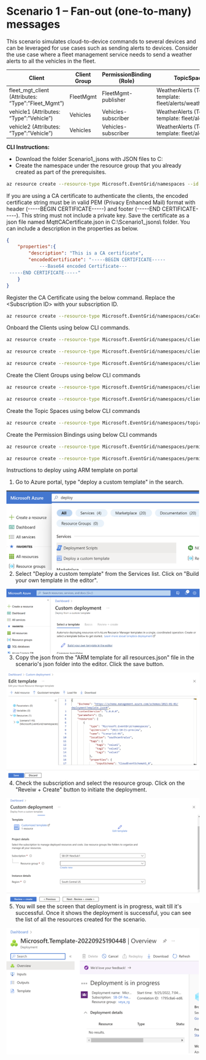 # Scenario 1 – Fan-out (one-to-many) messages
This scenario simulates cloud-to-device commands to several devices and can be leveraged for use cases such as sending alerts to devices. Consider the use case where a fleet management service needs to send a weather alerts to all the vehicles in the fleet.

|Client| Client Group| PermissionBinding (Role)| TopicSpaces|
| ------------ | ------------ | ------------ | ------------ |
|fleet_mgt_client (Attributes: “Type”:”Fleet_Mgmt”)| FleetMgmt| FleetMgmt-publisher|  WeatherAlerts (Topic template: fleet/alerts/weather/alert1)|
|vehicle1 (Attributes: “Type”:”Vehicle”)| Vehicles| Vehicles-subscriber|  WeatherAlerts (Topic template: fleet/alerts/#)|
|vehicle2 (Attributes: “Type”:”Vehicle”)| Vehicles| Vehicles-subscriber|  WeatherAlerts (Topic template: fleet/alerts/#)|


**CLI Instructions:**

- Download the folder Scenario1_jsons with JSON files to C:
- Create the namespace under the resource group that you already created as part of the prerequisites.

```bash
az resource create --resource-type Microsoft.EventGrid/namespaces --id /subscriptions/<Subscription ID>/resourceGroups/MQTT-Pri-Prev-rg1/providers/Microsoft.EventGrid/namespaces/Scenario1-NS --is-full-object --api-version 2022-10-15-preview --properties @C:\Scenario1_jsons\NS_Scenario1.json
```

If you are using a CA certificate to authenticate the clients, the encoded certificate string must be in valid PEM (Privacy Enhanced Mail) format with header (-----BEGIN CERTIFICATE-----) and footer (-----END CERTIFICATE-----). This string must not include a private key. Save the certificate as a json file named MqttCACertificate.json in C:\Scenario1_jsons\ folder.  You can include a description in the properties as below.

```json
{
    "properties":{
   	    "description": "This is a CA certificate",
        "encodedCertificate": "-----BEGIN CERTIFICATE-----
			---Base64 encoded Certificate---
 -----END CERTIFICATE-----"
    }
}
```

Register the CA Certificate using the below command.  Replace the \<Subscription ID\> with your subscription ID.

```bash
az resource create --resource-type Microsoft.EventGrid/namespaces/caCertificates --id /subscriptions/<Subscription ID>/resourceGroups/MQTT-Pri-Prev-rg1/providers/Microsoft.EventGrid/namespaces/Scenario1-NS/caCertificates/CACert --api-version 2022-10-15-preview --properties @C:\Scenario1_jsons\MqttCACertificate.json
```

Onboard the Clients using below CLI commands.

```bash
az resource create --resource-type Microsoft.EventGrid/namespaces/clients --id /subscriptions/<Subscription ID>/resourceGroups/MQTT-Pri-Prev-rg1/providers/Microsoft.EventGrid/namespaces/Scenario1-NS/clients/fleet_mgt_client --api-version 2022-10-15-preview --properties @C:\Scenario1_jsons\C_fleet_mgt_client.json
```

```bash
az resource create --resource-type Microsoft.EventGrid/namespaces/clients --id /subscriptions/<Subscription ID>/resourceGroups/MQTT-Pri-Prev-rg1/providers/Microsoft.EventGrid/namespaces/Scenario1-NS/clients/vehicle1 --api-version 2022-10-15-preview --properties @C:\Scenario1_jsons\C_vehicle1.json
```

```bash
az resource create --resource-type Microsoft.EventGrid/namespaces/clients --id /subscriptions/<Subscription ID>/resourceGroups/MQTT-Pri-Prev-rg1/providers/Microsoft.EventGrid/namespaces/Scenario1-NS/clients/vehicle2 --api-version 2022-10-15-preview --properties @C:\Scenario1_jsons\C_vehicle2.json
```

Create the Client Groups using below CLI commands

```bash
az resource create --resource-type Microsoft.EventGrid/namespaces/clientGroups --id /subscriptions/<Subscription ID>/resourceGroups/MQTT-Pri-Prev-rg1/providers/Microsoft.EventGrid/namespaces/Scenario1-NS/clientGroups/FleetMgmt --api-version 2022-10-15-preview --properties @C:\Scenario1_jsons\CG_FleetMgmt.json
```

```bash
az resource create --resource-type Microsoft.EventGrid/namespaces/clientGroups --id /subscriptions/<Subscription ID>/resourceGroups/MQTT-Pri-Prev-rg1/providers/Microsoft.EventGrid/namespaces/Scenario1-NS/clientGroups/Vehicles --api-version 2022-10-15-preview --properties @C:\Scenario1_jsons\CG_FleetMgmt.json
```

Create the Topic Spaces using below CLI commands

```bash
az resource create --resource-type Microsoft.EventGrid/namespaces/topicSpaces --id /subscriptions/<Subscription ID>/resourceGroups/MQTT-Pri-Prev-rg1/providers/Microsoft.EventGrid/namespaces/Scenario1-NS/topicSpaces/WeatherAlerts --api-version 2022-10-15-preview --properties @C:\Scenario1_jsons\TS_WeatherAlerts.json
```

Create the Permission Bindings using below CLI commands

```bash
az resource create --resource-type Microsoft.EventGrid/namespaces/permissionBindings --id /subscriptions/<Subscription ID>/resourceGroups/MQTT-Pri-Prev-rg1/providers/Microsoft.EventGrid/namespaces/Scenario1-NS/permissionBindings/FleetMgmt-publisher --api-version 2022-10-15-preview --properties @C:\Scenario1_jsons\PB_FleetMgmt-publisher.json
```

```bash
az resource create --resource-type Microsoft.EventGrid/namespaces/permissionBindings --id /subscriptions/<Subscription ID>/resourceGroups/MQTT-Pri-Prev-rg1/providers/Microsoft.EventGrid/namespaces/Scenario1-NS/permissionBindings/Vehicles-subscriber --api-version 2022-10-15-preview --properties @C:\Scenario1_jsons\PB_Vehicles-subscriber.json
```





Instructions to deploy using ARM template on portal

1. Go to Azure portal, type "deploy a custom template" in the search.

<img src="Deploy ARM template on portal 1.png"
     alt="Deploy ARM template on portal 1"
     style="float: left; margin-right: 10px;" />


2. Select "Deploy a custom template" from the Services list.  Click on "Build your own template in the editor".

<img src="Deploy ARM template on portal 2.png"
     alt="Deploy ARM template on portal 2"
     style="float: left; margin-right: 10px;" />

3. Copy the json from the "ARM template for all resources.json" file in the scenario's json folder into the editor.  Click the save button.
	 
<img src="Deploy ARM template on portal 3.png"
     alt="Deploy ARM template on portal 3"
     style="float: left; margin-right: 10px;" />

4. Check the subscription and select the resource group.  Click on the "Reveiw + Create" button to initiate the deployment.

<img src="Deploy ARM template on portal 4.png"
     alt="Deploy ARM template on portal 4"
     style="float: left; margin-right: 10px;" />

5. You will see the screen that deployment is in progress, wait till it's successful.  Once it shows the deployment is successful, you can see the list of all the resources created for the scenario.

<img src="Deploy ARM template on portal 5.png"
     alt="Deploy ARM template on portal 5"
     style="float: left; margin-right: 10px;" />

